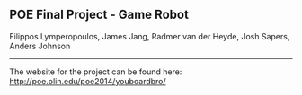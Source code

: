 POE Final Project - Game Robot
----------------
Filippos Lymperopoulos, James Jang, Radmer van der Heyde, Josh Sapers, Anders Johnson

----------------

The website for the project can be found here: http://poe.olin.edu/poe2014/youboardbro/
